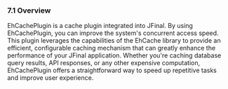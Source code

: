 ### 7.1 Overview

EhCachePlugin is a cache plugin integrated into JFinal. By using EhCachePlugin, you can improve the system's concurrent access speed. This plugin leverages the capabilities of the EhCache library to provide an efficient, configurable caching mechanism that can greatly enhance the performance of your JFinal application. Whether you're caching database query results, API responses, or any other expensive computation, EhCachePlugin offers a straightforward way to speed up repetitive tasks and improve user experience.